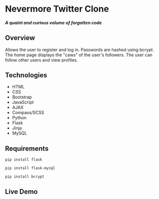 # Nevermore Twitter Clone
##### A quaint and curious volume of forgotten code

## Overview
Allows the user to register and log in. Passwords are hashed using bcrypt. The home page
displays the "caws" of the user's followers. The user can follow other users and view profiles.

## Technologies
- HTML
- CSS
- Bootstrap
- JavaScript
- AJAX
- Compass/SCSS
- Python
- Flask
- Jinja
- MySQL

## Requirements
`pip install flask`

`pip install flask-mysql`

`pip install bcrypt`

## Live Demo
